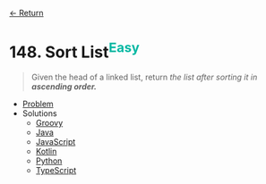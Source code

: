 [&larr; Return](https://hanggrian.github.io/grind-leetcode/)

# 148. Sort List<sup style="color: rgb(0, 184, 163);">Easy</sup>

> Given the head of a linked list, return _the list after sorting it in
  **ascending order.**_

- [Problem](https://leetcode.com/problems/sort-list/)
- Solutions
  - [Groovy](https://github.com/hanggrian/grind-leetcode/blob/main/groovy/src/main/groovy/problems101_200/SortList.groovy)
  - [Java](https://github.com/hanggrian/grind-leetcode/blob/main/java/src/main/java/problems101_200/SortList.java)
  - [JavaScript](https://github.com/hanggrian/grind-leetcode/blob/main/javascript/src/problems101_200/sort-list.js)
  - [Kotlin](https://github.com/hanggrian/grind-leetcode/blob/main/kotlin/src/main/kotlin/problems101_200/SortList.kt)
  - [Python](https://github.com/hanggrian/grind-leetcode/blob/main/python/src/problems101_200/sort_list.py)
  - [TypeScript](https://github.com/hanggrian/grind-leetcode/blob/main/typescript/src/problems101_200/sort-list.ts)

